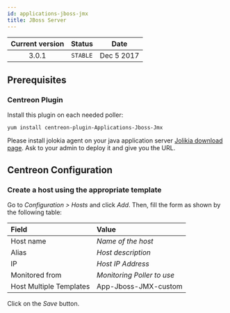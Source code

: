 ```yaml
---
id: applications-jboss-jmx
title: JBoss Server
---
```


| Current version | Status | Date |
| :-: | :-: | :-: |
| 3.0.1 | `STABLE` | Dec  5 2017 |

## Prerequisites

### Centreon Plugin

Install this plugin on each needed poller:

``` shell
yum install centreon-plugin-Applications-Jboss-Jmx
```

Please install jolokia agent on your java application server [Jolikia download
page](https://jolokia.org/download.html). Ask to your admin to deploy it and
give you the URL.

## Centreon Configuration

### Create a host using the appropriate template

Go to *Configuration \> Hosts* and click *Add*. Then, fill the form as shown by
the following table:

| Field                                | Value                      |
| :----------------------------------- | :------------------------- |
| Host name                            | *Name of the host*         |
| Alias                                | *Host description*         |
| IP                                   | *Host IP Address*          |
| Monitored from                       | *Monitoring Poller to use* |
| Host Multiple Templates              | App-Jboss-JMX-custom       |

Click on the *Save* button.

